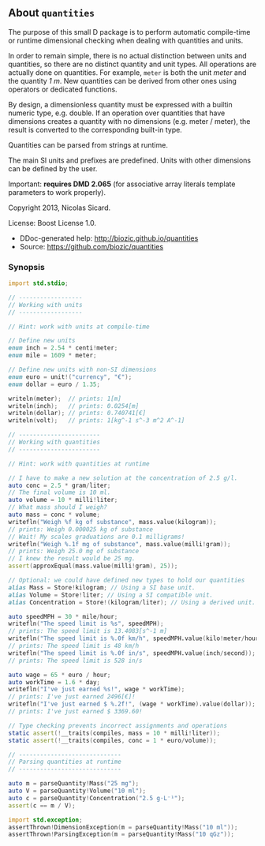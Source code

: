 ## About `quantities`

The purpose of this small D package is to perform automatic compile-time or
runtime dimensional checking when dealing with quantities and units.

In order to remain simple, there is no actual distinction between units and
quantities, so there are no distinct quantity and unit types. All operations
are actually done on quantities. For example, `meter` is both the unit _meter_
and the quantity _1 m_. New quantities can be derived from other ones using
operators or dedicated functions.

By design, a dimensionless quantity must be expressed with a builtin numeric
type, e.g. double. If an operation over quantities that have dimensions creates
a quantity with no dimensions (e.g. meter / meter), the result is converted to
the corresponding built-in type.

Quantities can be parsed from strings at runtime.

The main SI units and prefixes are predefined. Units with other dimensions can
be defined by the user.

Important: **requires DMD 2.065** (for associative array literals template
parameters to work properly).

Copyright 2013, Nicolas Sicard.

License: Boost License 1.0.

* DDoc-generated help: http://biozic.github.io/quantities
* Source: https://github.com/biozic/quantities

### Synopsis

```d
import std.stdio;

// ------------------
// Working with units
// ------------------

// Hint: work with units at compile-time

// Define new units
enum inch = 2.54 * centi!meter;
enum mile = 1609 * meter;

// Define new units with non-SI dimensions
enum euro = unit!("currency", "€");
enum dollar = euro / 1.35;

writeln(meter);  // prints: 1[m]
writeln(inch);   // prints: 0.0254[m]
writeln(dollar); // prints: 0.740741[€]
writeln(volt);   // prints: 1[kg^-1 s^-3 m^2 A^-1]

// -----------------------
// Working with quantities
// -----------------------

// Hint: work with quantities at runtime

// I have to make a new solution at the concentration of 2.5 g/l.
auto conc = 2.5 * gram/liter;
// The final volume is 10 ml.
auto volume = 10 * milli!liter;
// What mass should I weigh?
auto mass = conc * volume;
writefln("Weigh %f kg of substance", mass.value(kilogram)); 
// prints: Weigh 0.000025 kg of substance
// Wait! My scales graduations are 0.1 milligrams!
writefln("Weigh %.1f mg of substance", mass.value(milli!gram));
// prints: Weigh 25.0 mg of substance
// I knew the result would be 25 mg.
assert(approxEqual(mass.value(milli!gram), 25));

// Optional: we could have defined new types to hold our quantities
alias Mass = Store!kilogram; // Using a SI base unit.
alias Volume = Store!liter; // Using a SI compatible unit.
alias Concentration = Store!(kilogram/liter); // Using a derived unit.

auto speedMPH = 30 * mile/hour;
writefln("The speed limit is %s", speedMPH);
// prints: The speed limit is 13.4083[s^-1 m]
writefln("The speed limit is %.0f km/h", speedMPH.value(kilo!meter/hour));
// prints: The speed limit is 48 km/h
writefln("The speed limit is %.0f in/s", speedMPH.value(inch/second));
// prints: The speed limit is 528 in/s

auto wage = 65 * euro / hour;
auto workTime = 1.6 * day;
writefln("I've just earned %s!", wage * workTime);
// prints: I've just earned 2496[€]!
writefln("I've just earned $ %.2f!", (wage * workTime).value(dollar));
// prints: I've just earned $ 3369.60!

// Type checking prevents incorrect assignments and operations
static assert(!__traits(compiles, mass = 10 * milli!liter));
static assert(!__traits(compiles, conc = 1 * euro/volume));

// -----------------------------
// Parsing quantities at runtime
// -----------------------------

auto m = parseQuantity!Mass("25 mg");
auto V = parseQuantity!Volume("10 ml");
auto c = parseQuantity!Concentration("2.5 g⋅L⁻¹");
assert(c == m / V);

import std.exception;
assertThrown!DimensionException(m = parseQuantity!Mass("10 ml"));
assertThrown!ParsingException(m = parseQuantity!Mass("10 qGz"));
```
